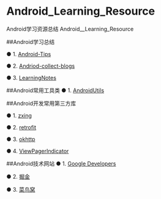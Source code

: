 # Android_Learning_Resource
Android学习资源总结
Android__Learning_Resource

##Android学习总结

●  1. [Android-Tips](https://github.com/tangqi92/Android-Tips)

●  2. [Andriod-collect-blogs](https://github.com/ZQiang94/Andriod-collect-blogs)

●  3. [LearningNotes](https://github.com/GeniusVJR/LearningNotes)


##Android常用工具类
●  1. [AndroidUtils](https://github.com/WuXiaolong/AndroidUtils)

##Android开发常用第三方库

●  1. [zxing](https://github.com/zxing/zxing)

●  2. [retrofit](https://github.com/square/retrofit)

●  3. [okhttp](https://github.com/square/okhttp)

●  4. [ViewPagerIndicator](https://github.com/JakeWharton/ViewPagerIndicator)

##Android技术网站
●  1. [Google Developers](https://developers.google.cn/)

●  2. [掘金](https://gold.xitu.io/timeline/android)

●  3. [菜鸟窝](http://www.cniao5.com/)

